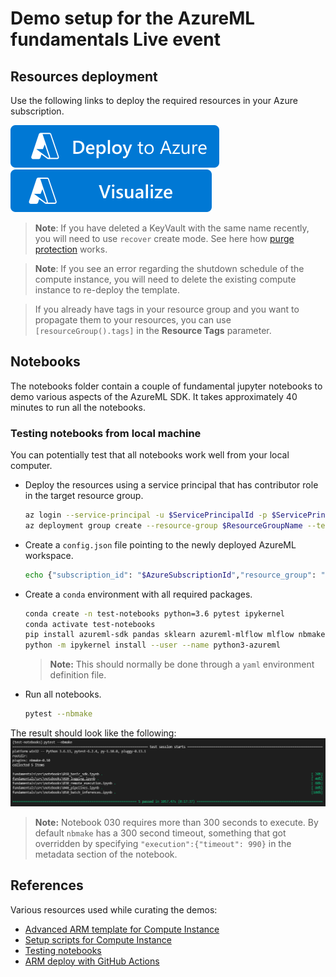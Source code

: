 # Demo setup for the AzureML fundamentals Live event

## Resources deployment

Use the following links to deploy the required resources in your Azure subscription.

[![Deploy To Azure](https://raw.githubusercontent.com/Azure/azure-quickstart-templates/master/1-CONTRIBUTION-GUIDE/images/deploytoazure.svg?sanitize=true)](https://portal.azure.com/#create/Microsoft.Template/uri/https%3A%2F%2Fraw.githubusercontent.com%2FAzure%2Ffta-azure-machine-learning%2Fmain%2Ffundamentals%2Fsrc%2Fdeployment%2Fdemo-deploy.json)
[![Visualize](https://raw.githubusercontent.com/Azure/azure-quickstart-templates/master/1-CONTRIBUTION-GUIDE/images/visualizebutton.svg?sanitize=true)](http://armviz.io/#/?load=https%3A%2F%2Fraw.githubusercontent.com%2FAzure%2Ffta-azure-machine-learning%2Fmain%2Ffundamentals%2Fsrc%2Fdeployment%2Fdemo-deploy.json)

> **Note**: If you have deleted a KeyVault with the same name recently, you will need to use `recover` create mode. See here how [purge protection](https://docs.microsoft.com/azure/key-vault/general/soft-delete-overview#purge-protection) works.

> **Note**: If you see an error regarding the shutdown schedule of the compute instance, you will need to delete the existing compute instance to re-deploy the template.

> If you already have tags in your resource group and you want to propagate them to your resources, you can use `[resourceGroup().tags]` in the **Resource Tags** parameter.

## Notebooks

The notebooks folder contain a couple of fundamental jupyter notebooks to demo various aspects of the AzureML SDK. It takes approximately 40 minutes to run all the notebooks.

### Testing notebooks from local machine

You can potentially test that all notebooks work well from your local computer.

- Deploy the resources using a service principal that has contributor role in the target resource group.

  ```bash
  az login --service-principal -u $ServicePrincipalId -p $ServicePrincipalPassword -t $ServicePrincipalAzureActiveDirectoryId
  az deployment group create --resource-group $ResourceGroupName --template-file deployment/demo-deploy.json
  ```

- Create a `config.json` file pointing to the newly deployed AzureML workspace.

  ```bash
  echo {"subscription_id": "$AzureSubscriptionId","resource_group": "$ResourceGroupName","workspace_name": "$AzureMLWorkspace"} > config.json
  ```

- Create a `conda` environment with all required packages.

  ```bash
  conda create -n test-notebooks python=3.6 pytest ipykernel
  conda activate test-notebooks
  pip install azureml-sdk pandas sklearn azureml-mlflow mlflow nbmake
  python -m ipykernel install --user --name python3-azureml
  ```

  > **Note:** This should normally be done through a `yaml` environment definition file.

- Run all notebooks.

  ```bash
  pytest --nbmake
  ```

The result should look like the following:
![Executing all notebooks](README.TestingNotebooks.png)

> **Note:** Notebook 030 requires more than 300 seconds to execute. By default `nbmake` has a 300 second timeout, something that got overridden by specifying `"execution":{"timeout": 990}` in the metadata section of the notebook.

## References

Various resources used while curating the demos:

- [Advanced ARM template for Compute Instance](https://github.com/Azure/azure-quickstart-templates/tree/master/quickstarts/microsoft.machinelearningservices/machine-learning-compute-create-computeinstance)
- [Setup scripts for Compute Instance](https://github.com/Azure/azureml-examples/tree/main/setup-ci)
- [Testing notebooks](https://github.com/treebeardtech/nbmake)
- [ARM deploy with GitHub Actions](https://github.com/Azure/arm-deploy)
